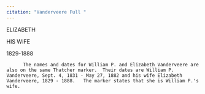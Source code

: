 ```yaml
---
citation: "Vanderveere Full "
---
```


ELIZABETH

HIS WIFE

1829-1888


          The names and dates for William P. and Elizabeth Vanderveere are also on the same Thatcher marker.  Their dates are William P. Vanderveere, Sept. 4, 1831 - May 27, 1882 and his wife Elizabeth Vanderveere, 1829 - 1888.   The marker states that she is William P.'s wife.    

